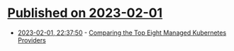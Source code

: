 # [Published on 2023-02-01](index.md)

* [2023-02-01, 22:37:50](https://lobste.rs/s/rdtmpn/comparing_top_eight_managed_kubernetes) - [Comparing the Top Eight Managed Kubernetes Providers](https://medium.com/@elliotgraebert/comparing-the-top-eight-managed-kubernetes-providers-2ae39662391b)
